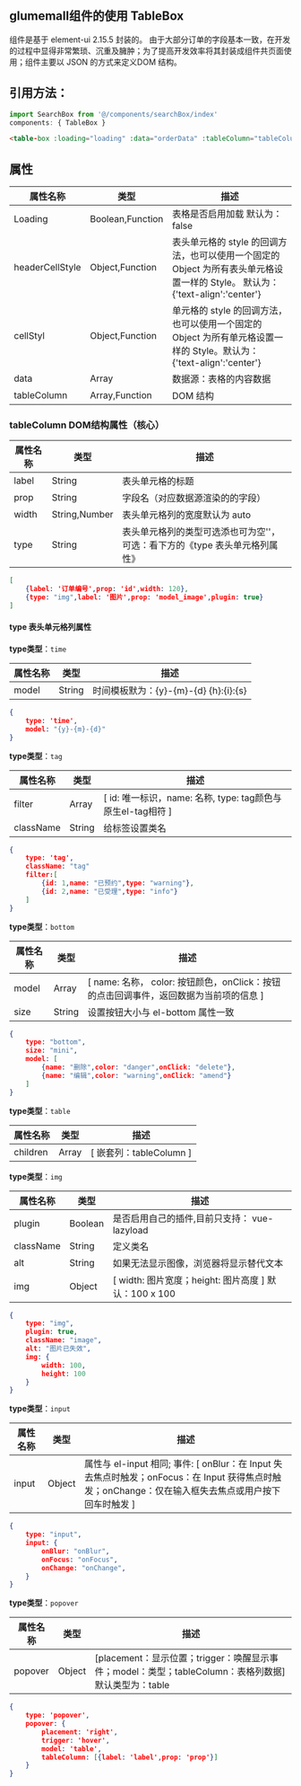 ## glumemall组件的使用 TableBox

组件是基于 element-ui 2.15.5 封装的。
由于大部分订单的字段基本一致，在开发的过程中显得非常繁琐、沉重及臃肿；为了提高开发效率将其封装成组件共页面使用；组件主要以 JSON 的方式来定义DOM 结构。

## 引用方法：

```js
import SearchBox from '@/components/searchBox/index'
components: { TableBox }
```

```html
<table-box :loading="loading" :data="orderData" :tableColumn="tableColumn" @selection-change="handleSelectionChange"/>
```

## 属性

| 属性名称        | 类型             | 描述                                                         |
| --------------- | ---------------- | ------------------------------------------------------------ |
| Loading         | Boolean,Function | 表格是否启用加载 默认为：false                               |
| headerCellStyle | Object,Function  | 表头单元格的 style 的回调方法，也可以使用一个固定的 Object 为所有表头单元格设置一样的 Style。 默认为：{'text-align':'center'} |
| cellStyl        | Object,Function  | 单元格的 style 的回调方法，也可以使用一个固定的 Object 为所有单元格设置一样的 Style。默认为： {'text-align':'center'} |
| data            | Array            | 数据源：表格的内容数据                                       |
| tableColumn     | Array,Function   | DOM 结构                                                     |

### tableColumn DOM结构属性（核心）

| 属性名称 | 类型          | 描述                                                         |
| -------- | ------------- | ------------------------------------------------------------ |
| label    | String        | 表头单元格的标题                                             |
| prop     | String        | 字段名（对应数据源渲染的的字段）                             |
| width    | String,Number | 表头单元格列的宽度默认为 auto                                |
| type     | String        | 表头单元格列的类型可选添也可为空''，可选：看下方的《type 表头单元格列属性》 |

```json
[
    {label: '订单编号',prop: 'id',width: 120},
    {type: "img",label: '图片',prop: 'model_image',plugin: true}
]
```



#### type 表头单元格列属性

**type类型**：`time`

| 属性名称 | 类型   | 描述                                  |
| -------- | ------ | ------------------------------------- |
| model    | String | 时间模板默为：{y}-{m}-{d} {h}:{i}:{s} |

```json
{
    type: 'time',
    model: "{y}-{m}-{d}"
}
```

**type类型**：`tag`

| 属性名称  | 类型   | 描述                                                        |
| --------- | ------ | ----------------------------------------------------------- |
| filter    | Array  | [ id: 唯一标识，name: 名称, type: tag颜色与原生el-tag相符 ] |
| className | String | 给标签设置类名                                              |

```json
{
    type: 'tag',
    className: "tag"
    filter:[
        {id: 1,name: "已预约",type: "warning"},
        {id: 2,name: "已受理",type: "info"}
    ]
}
```

**type类型**：`bottom`

| 属性名称 | 类型   | 描述                                                         |
| -------- | ------ | ------------------------------------------------------------ |
| model    | Array  | [ name: 名称， color: 按钮颜色，onClick：按钮的点击回调事件，返回数据为当前项的信息 ] |
| size     | String | 设置按钮大小与 el-bottom 属性一致                            |

```json
{
    type: "bottom",
    size: "mini", 
    model: [
        {name: "删除",color: "danger",onClick: "delete"},
        {name: "编辑",color: "warning",onClick: "amend"}
    ]
}
```

**type类型**：`table`

| 属性名称 | 类型  | 描述                    |
| -------- | ----- | ----------------------- |
| children | Array | [ 嵌套列：tableColumn ] |

**type类型**：`img`

| 属性名称  | 类型    | 描述                                                  |
| --------- | ------- | ----------------------------------------------------- |
| plugin    | Boolean | 是否启用自己的插件,目前只支持： vue-lazyload          |
| className | String  | 定义类名                                              |
| alt       | String  | 如果无法显示图像，浏览器将显示替代文本                |
| img       | Object  | [ width: 图片宽度；height: 图片高度 ] 默认：100 x 100 |

```json
{
    type: "img",
    plugin: true,
    className: "image",
    alt: "图片已失效",
    img: {
        width: 100,
        height: 100
    }
}
```

**type类型**：`input`

| 属性名称 | 类型   | 描述                                                         |
| -------- | ------ | ------------------------------------------------------------ |
| input    | Object | 属性与 el-input 相同; 事件: [ onBlur：在 Input 失去焦点时触发；onFocus：在 Input 获得焦点时触发；onChange：仅在输入框失去焦点或用户按下回车时触发 ] |

```JSON
{
	type: "input",
	input: {
		onBlur: "onBlur",
		onFocus: "onFocus",
		onChange: "onChange",
	}
}
```

**type类型**：`popover`

| 属性名称 | 类型   | 描述                                                         |
| -------- | ------ | ------------------------------------------------------------ |
| popover  | Object | [placement：显示位置；trigger：唤醒显示事件；model：类型；tableColumn：表格列数据] 默认类型为：table |

```JSON
{
    type: 'popover',
 	popover: {
        placement: 'right',
        trigger: 'hover',
        model: 'table',
        tableColumn: [{label: 'label',prop: 'prop'}]
    }
}
```

